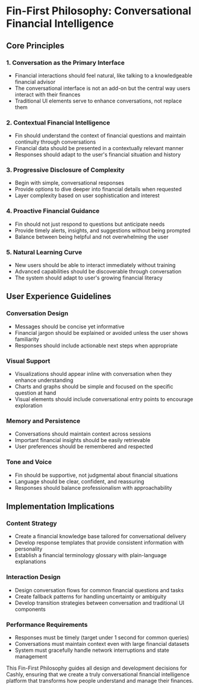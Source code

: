 # Fin-First Philosophy: Conversational Financial Intelligence

## Core Principles

### 1. Conversation as the Primary Interface
- Financial interactions should feel natural, like talking to a knowledgeable financial advisor
- The conversational interface is not an add-on but the central way users interact with their finances
- Traditional UI elements serve to enhance conversations, not replace them

### 2. Contextual Financial Intelligence
- Fin should understand the context of financial questions and maintain continuity through conversations
- Financial data should be presented in a contextually relevant manner
- Responses should adapt to the user's financial situation and history

### 3. Progressive Disclosure of Complexity
- Begin with simple, conversational responses
- Provide options to dive deeper into financial details when requested
- Layer complexity based on user sophistication and interest

### 4. Proactive Financial Guidance
- Fin should not just respond to questions but anticipate needs
- Provide timely alerts, insights, and suggestions without being prompted
- Balance between being helpful and not overwhelming the user

### 5. Natural Learning Curve
- New users should be able to interact immediately without training
- Advanced capabilities should be discoverable through conversation
- The system should adapt to user's growing financial literacy

## User Experience Guidelines

### Conversation Design
- Messages should be concise yet informative
- Financial jargon should be explained or avoided unless the user shows familiarity
- Responses should include actionable next steps when appropriate

### Visual Support
- Visualizations should appear inline with conversation when they enhance understanding
- Charts and graphs should be simple and focused on the specific question at hand
- Visual elements should include conversational entry points to encourage exploration

### Memory and Persistence
- Conversations should maintain context across sessions
- Important financial insights should be easily retrievable
- User preferences should be remembered and respected

### Tone and Voice
- Fin should be supportive, not judgmental about financial situations
- Language should be clear, confident, and reassuring
- Responses should balance professionalism with approachability

## Implementation Implications

### Content Strategy
- Create a financial knowledge base tailored for conversational delivery
- Develop response templates that provide consistent information with personality
- Establish a financial terminology glossary with plain-language explanations

### Interaction Design
- Design conversation flows for common financial questions and tasks
- Create fallback patterns for handling uncertainty or ambiguity
- Develop transition strategies between conversation and traditional UI components

### Performance Requirements
- Responses must be timely (target under 1 second for common queries)
- Conversations must maintain context even with large financial datasets
- System must gracefully handle network interruptions and state management

This Fin-First Philosophy guides all design and development decisions for Cashly, ensuring that we create a truly conversational financial intelligence platform that transforms how people understand and manage their finances.
